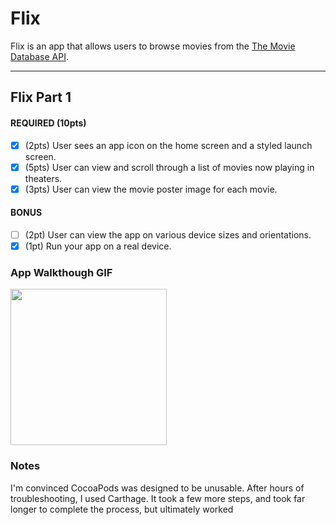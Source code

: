 # Flix

Flix is an app that allows users to browse movies from the [The Movie Database API](http://docs.themoviedb.apiary.io/#).

---

## Flix Part 1

#### REQUIRED (10pts)
- [x] (2pts) User sees an app icon on the home screen and a styled launch screen.
- [x] (5pts) User can view and scroll through a list of movies now playing in theaters.
- [x] (3pts) User can view the movie poster image for each movie.

#### BONUS
- [ ] (2pt) User can view the app on various device sizes and orientations.
- [x] (1pt) Run your app on a real device.

### App Walkthough GIF
<img src="https://media.giphy.com/media/edPvGEwn77a5f5KrJx/source.gif" width=250><br>

### Notes
I'm convinced CocoaPods was designed to be unusable.  After hours of troubleshooting, I used Carthage.  It took a few more steps, and took far longer to complete the process, but ultimately worked
